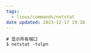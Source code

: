 ```yaml
---
tags:
  - linux/commands/netstat
date updated: 2023-12-17 19:18
---
```


```shell
# 显示所有端口
$ netstat -tulpn



```

